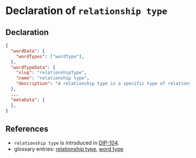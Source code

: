 # Declaration of `relationship type`

## Declaration

```json
{
  "wordData": {
    "wordTypes": ["wordType"],
  },
  "wordTypeData": {
    "slug": "relationshipType",
    "name": "relationship type",
    "description": "A relationship type is a specific type of relationship between two nodes in a graph.",
  },
  ...
  "metaData": {
  },
}
```

## References

- `relationship type` is introduced in [DIP-104](../104.md).
- glossary entries: [relationship type](../../../glossary/relationshipType.md), [word type](../../../glossary/wordType.md)

